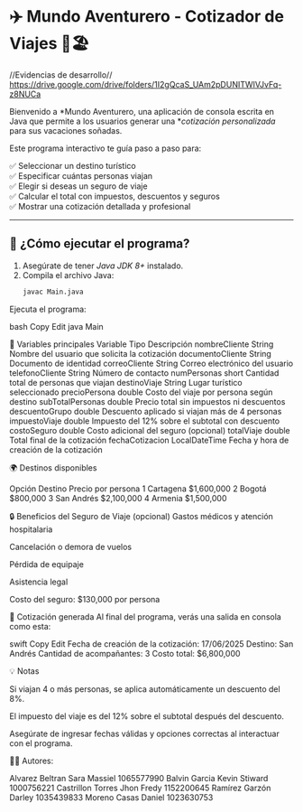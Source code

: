 # ✈️ Mundo Aventurero - Cotizador de Viajes 🌴🏖️

//Evidencias de desarrollo// 
https://drive.google.com/drive/folders/1I2gQcaS_UAm2pDUNITWIVJvFq-z8NUCa 

Bienvenido a *Mundo Aventurero, una aplicación de consola escrita en Java que 
permite a los usuarios generar una **cotización personalizada* para sus vacaciones soñadas.

Este programa interactivo te guía paso a paso para:

✅ Seleccionar un destino turístico  
✅ Especificar cuántas personas viajan  
✅ Elegir si deseas un seguro de viaje  
✅ Calcular el total con impuestos, descuentos y seguros  
✅ Mostrar una cotización detallada y profesional  

---

## 🚀 ¿Cómo ejecutar el programa?

1. Asegúrate de tener *Java JDK 8+* instalado.
2. Compila el archivo Java:
   ```bash
   javac Main.java
Ejecuta el programa:

bash
Copy
Edit
java Main

🧠 Variables principales
Variable	            Tipo	    Descripción
nombreCliente	        String	  Nombre del usuario que solicita la cotización
documentoCliente	    String	  Documento de identidad
correoCliente	        String	  Correo electrónico del usuario
telefonoCliente	      String	  Número de contacto
numPersonas	          short	    Cantidad total de personas que viajan
destinoViaje	        String	  Lugar turístico seleccionado
precioPersona	        double	  Costo del viaje por persona según destino
subTotalPersonas	    double	  Precio total sin impuestos ni descuentos
descuentoGrupo	      double	  Descuento aplicado si viajan más de 4 personas
impuestoViaje	        double    Impuesto del 12% sobre el subtotal con descuento
costoSeguro	          double	  Costo adicional del seguro (opcional)
totalViaje	          double  	Total final de la cotización
fechaCotizacion	 LocalDateTime	Fecha y hora de creación de la cotización


🌍 Destinos disponibles

Opción	Destino	Precio por persona
1	Cartagena	$1,600,000
2	Bogotá	$800,000
3	San Andrés	$2,100,000
4	Armenia	$1,500,000

🔒 Beneficios del Seguro de Viaje (opcional)
Gastos médicos y atención hospitalaria

Cancelación o demora de vuelos

Pérdida de equipaje

Asistencia legal

Costo del seguro: $130,000 por persona

📅 Cotización generada
Al final del programa, verás una salida en consola como esta:

swift
Copy
Edit
Fecha de creación de la cotización: 17/06/2025
Destino: San Andrés
Cantidad de acompañantes: 3
Costo total: $6,800,000

💡 Notas

Si viajan 4 o más personas, se aplica automáticamente un descuento del 8%.

El impuesto del viaje es del 12% sobre el subtotal después del descuento.

Asegúrate de ingresar fechas válidas y opciones correctas al interactuar con el programa.


🧑‍💻 Autores: 

Alvarez Beltran Sara Massiel  1065577990
Balvin Garcia Kevin Stiward   1000756221
Castrillon Torres Jhon Fredy  1152200645
Ramírez Garzón Darley         1035439833
Moreno Casas Daniel           1023630753
